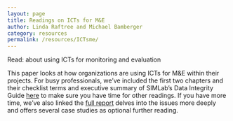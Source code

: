 ```yaml
---
layout: page
title: Readings on ICTs for M&E
author: Linda Raftree and Michael Bamberger
category: resources
permalink: /resources/ICTsme/
---
```

Read: about using ICTs for monitoring and evaluation

This paper looks at how organizations are using ICTs for M&E within their projects. For busy professionals, we’ve included the first two chapters and their checklist terms and executive summary of SIMLab’s Data Integrity Guide [here](http://simlab.org/resources/coursem4cso/files/Rockefeller%20M&E%20Tech%20Shortened.pdf) to make sure you have time for other readings. If you have more time, we’ve also linked the [full report](http://simlab.org/resources/coursem4cso/files/Monitoring-and-Evaluation-in-a-Tech-Enabled-World.pdf) delves into the issues more deeply and offers several case studies as optional further reading.
